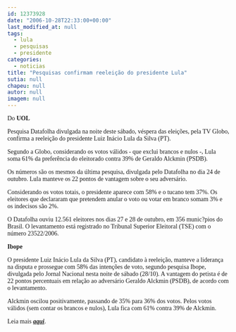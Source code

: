 ```yaml
---
id: 12373928
date: "2006-10-28T22:33:00+00:00"
last_modified_at: null
tags:
  - lula
  - pesquisas
  - presidente
categories:
  - noticias
title: "Pesquisas confirmam reeleição do presidente Lula"
sutia: null
chapeu: null
autor: null
imagem: null
---
```

<p><P><FONT face=Verdana>Do <STRONG>UOL</STRONG></FONT></P></p>
<p><P><FONT face=Verdana>Pesquisa Datafolha divulgada na noite deste sábado, véspera das eleições, pela TV Globo, confirma a reeleição do presidente Luiz Inácio Lula da Silva (PT).</FONT></P></p>
<p><P><FONT face=Verdana>Segundo a Globo, considerando os votos válidos - que exclui brancos e nulos -, Lula soma 61% da preferência do eleitorado contra 39% de Geraldo Alckmin (PSDB).</FONT></P></p>
<p><P><FONT face=Verdana>Os números são os mesmos da última pesquisa, divulgada pelo Datafolha no dia 24 de outubro. Lula manteve os 22 pontos de vantagem sobre o seu adversário. </FONT></P></p>
<p><P><FONT face=Verdana>Considerando os votos totais, o presidente aparece com 58% e o tucano tem 37%. Os eleitores que declararam que pretendem anular o voto ou votar em branco somam 3% e os indecisos são 2%.</FONT></P></p>
<p><P><FONT face=Verdana>O Datafolha ouviu 12.561 eleitores nos dias 27 e 28 de outubro, em 356 munic?pios do Brasil. O levantamento está registrado no Tribunal Superior Eleitoral (TSE) com o número 23522/2006.</FONT></P></p>
<p><P><FONT face=Verdana><STRONG>Ibope</STRONG></FONT></P></p>
<p><P><FONT face=Verdana>O presidente Luiz Inácio Lula da Silva (PT), candidato à reeleição, manteve a liderança na disputa e prossegue com 58% das intenções de voto, segundo pesquisa Ibope, divulgada pelo Jornal Nacional nesta noite de sábado (28/10). A vantagem do petista é de 22 pontos percentuais em relação ao adversário Geraldo Alckmin (PSDB), de acordo com o levantamento. </FONT></P></p>
<p><P><FONT face=Verdana>Alckmin oscilou positivamente, passando de 35% para 36% dos votos. Pelos votos válidos (sem contar os brancos e nulos), Lula fica com 61% contra 39% de Alckmin.</FONT></P></p>
<p><P><FONT face=Verdana>Leia mais <STRONG><EM><A href=\"https://eleicoes.uol.com.br/2006/campanha/ultnot/2006/10/28/ult3750u1997.jhtm\" target=_blank>aqui</A></EM></STRONG>.</FONT></P> </p>
